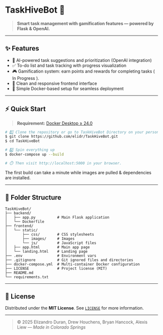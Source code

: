 # TaskHiveBot 🐝

> **Smart task management with gamification features — powered by Flask & OpenAI.**

---

## ✨ Features

- 🧠 AI-powered task suggestions and prioritization (OpenAI integration)
- ✅ To-do list and task tracking with progress visualization
- 🎮 Gamification system: earn points and rewards for completing tasks ( In Progress ).
- 🎨 Clean and responsive frontend interface
- 🐳 Simple Docker-based setup for seamless deployment

---

## ⚡ Quick Start

> **Requirement:** [Docker Desktop ≥ 24.0](https://docs.docker.com/desktop/)

```bash
# 1️⃣ Clone the repository or go to TaskHiveBot Directory on your personal machine
$ git clone https://github.com/elidr/TaskHiveBot.git
$ cd TaskHiveBot

# 2️⃣ Spin everything up
$ docker-compose up --build

# ⏱️ Then visit http://localhost:5000 in your browser.
```

The first build can take a minute while images are pulled & dependencies are installed.

---

## 📁 Folder Structure

```
TaskHiveBot/
├── backend/
│   ├── app.py          # Main Flask application
│   └── Dockerfile 
├── frontend/
│   └── static/
│       ├── css/        # CSS stylesheets
│       ├── images/     # Images 
│       └── js/         # JavaScript files
│   ├── app.html        # Main app page
│   └── landing.html    # Landing page
├── .env                # Environment vars
├── .gitignore          # Git ignored files and directories
├── docker-compose.yml  # Multi-container Docker configuration
├── LICENSE             # Project license (MIT)
├── README.md
└── requirements.txt 

```

---

## 📜 License

Distributed under the **MIT License**. See [`LICENSE`](LICENSE) for more information.

---

> © 2025 Elizandro Duran, Drew Houchens, Bryan Hancock, Alexis Liew — *Made in Colorado Springs*
